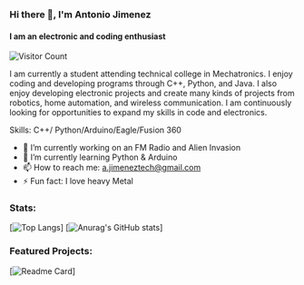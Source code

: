### Hi there 👋, I'm Antonio Jimenez
#### I am an electronic and coding enthusiast

![Visitor Count](https://profile-counter.glitch.me/{AntonioJim45}/count.svg)


I am currently a student attending technical college in Mechatronics. I enjoy coding and developing programs through C++, Python, and Java. I also enjoy developing electronic projects and create many kinds of projects from robotics, home automation, and wireless communication. I am continuously looking for opportunities to expand my skills in code and electronics.

Skills: C++/ Python/Arduino/Eagle/Fusion 360

- 🔭 I’m currently working on an FM Radio and Alien Invasion 
- 🌱 I’m currently learning Python & Arduino 
- 📫 How to reach me: a.jimeneztech@gmail.com 
- ⚡ Fun fact: I love heavy Metal 

### Stats:
[![Top Langs](https://github-readme-stats.vercel.app/api/top-langs/?username=Antoniojim45&show_icons=true&theme=tokyonight&hide=javascript&langs_count=4)]
[![Anurag's GitHub stats](https://github-readme-stats.vercel.app/api?username=Antoniojim45&show_icons=true&theme=tokyonight)]

### Featured Projects:
[![Readme Card](https://github-readme-stats.vercel.app/api/pin/?username=Antoniojim45&repo=Alien-Invasion&theme=tokyonight)]









